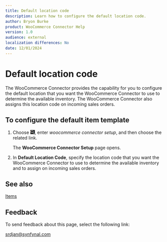 ```yaml
---
title: Default location code
description: Learn how to configure the default location code.
author: Bryon Burke
product: WooCommerce Connector Help
version: 1.0
audience: external
localization differences: No
date: 12/01/2024
---
```


<!-- markdownlint-disable MD006 MD007 MD009 MD024 MD025 MD033 -->
<!--// cspell:ignore  markdownlint allowfullscreen keyframes webstore woocommerce -->

# Default location code

The WooCommerce Connector provides the capability for you to configure the default location that you want the WooCommerce Connector to use to determine the available inventory. The WooCommerce Connector also assigns this location code on incoming sales orders.

## To configure the default item template

1. Choose ![Lightbulb that opens the Tell Me feature.](media/ui-search/search_small.png "Tell me what you want to do"), enter <i>woocommerce connector setup</i>, and then choose the related link.

   The <b>WooCommerce Connector Setup</b> page opens.

1. In <b>Default Location Code</b>, specify the location code that you want the WooCommerce Connector to use to determine the available inventory and to assign on incoming sales orders.

## See also

[Items](items.md)

## Feedback

To send feedback about this page, select the following link:

[srdjan@synfynal.com](mailto:srdjan@synfynal.com?subject=Documentation%20Feedback%20Product%20Docs:%20default-location-code)
